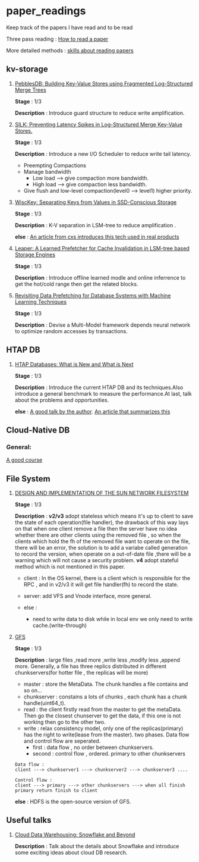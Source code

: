 # paper_readings
Keep track of the papers I have read and to be read

Three pass reading : [How to read a paper](http://svr-sk818-web.cl.cam.ac.uk/keshav/papers/07/paper-reading.pdf)

More detailed methods : [skills about reading papers](https://blog.shunzi.tech/post/paper-read-and-write/)

## kv-storage

1. [PebblesDB: Building Key-Value Stores using Fragmented Log-Structured Merge Trees](https://www.cs.utexas.edu/~vijay/papers/sosp17-pebblesdb.pdf)

    **Stage** : 1/3

    **Description** : Introduce guard structure to reduce write amplification. 

2. [SILK: Preventing Latency Spikes in Log-Structured Merge Key-Value Stores.](https://www.usenix.org/system/files/atc19-balmau.pdf)

    **Stage** : 1/3

    **Description** : Introduce a new I/O Scheduler to reduce write tail latency.

    * Preempting Compactions
    * Manage bandwidth
        * Low load --> give compaction more bandwidth. 
        * High load --> give compaction less bandwidth.
    * Give flush and low-level compaction(level0 --> level1) higher priority.

3. [WiscKey: Separating Keys from Values in SSD-Conscious Storage](https://www.usenix.org/system/files/conference/fast16/fast16-papers-lu.pdf)

    **Stage** : 1/3

    **Description** : K-V separation in LSM-tree to reduce amplification .

    **else** : [An article from cxs introduces this tech used in real products](https://www.skyzh.dev/posts/articles/2021-08-07-lsm-kv-separation-overview/)


4. [Leaper: A Learned Prefetcher for Cache Invalidation in LSM-tree based Storage Engines](https://www.cs.utah.edu/~lifeifei/papers/leaper.pdf)

    **Stage** : 1/3

    **Description** : Introduce offline learned modle and online inferrence to get the hot/cold range then get 
    the related blocks.

5. [Revisiting Data Prefetching for Database Systems with Machine Learning Techniques](https://ieeexplore.ieee.org/document/9458930)

    **Stage** : 1/3

    **Description** : Devise a Multi-Model framework depends neural network to optimize random accesses by transactions.

## HTAP DB

1. [HTAP Databases: What is New and What is Next](https://dl.acm.org/doi/pdf/10.1145/3514221.3522565)

    **Stage** : 1/3

    **Description** : Introduce the current HTAP DB and its techniques.Also introduce a general benchmark to measure the performance.At last, talk about the problems and opportunities.

    **else** : [A good talk by the author](https://www.bilibili.com/video/BV1wG411b7MC?spm_id_from=333.999.0.0&vd_source=df2eedf5daace6347e6a77a465314b50). [An article that summarizes this](https://zhuanlan.zhihu.com/p/559365164)


## Cloud-Native DB

### General:

[A good course](https://www.cs.purdue.edu/homes/csjgwang/CloudNativeDB/)


## File System

1. [DESIGN AND IMPLEMENTATION OF THE SUN NETWORK FILESYSTEM](https://www.cs.ucf.edu/~eurip/papers/sandbergnfs.pdf)

    **Stage** : 1/3

    **Description** : **v2/v3** adopt stateless which means it's up to client to save the state of each operation(file handler), the drawback of this way lays on that when one client remove a file then the server have no idea whether there are other clients using the removed file , so when the clients which hold the fh of the removed file want to operate on the file, there will be an error, the solution is to add a variabe called generation to record the version, when operate on a out-of-date file ,there will be a warning which will not cause a security problem. **v4** adopt stateful method which is not mentioned in this paper.

    * client : In the OS kernel, there is a client which is responsible for the RPC , and in v2/v3 it will get file handler(fh) to record the state.

    * server: add VFS and Vnode interface, more general.

    * else : 
        * need to write data to disk while in local env we only need to write cache.(write-through)

2. [GFS](https://pdos.csail.mit.edu/6.824/papers/gfs.pdf)

    **Stage** : 1/3

    **Description** : large files ,read more ,write less ,modify less ,append more. Generally, a file has three replics distributed in different chunkservers(for hotter file , the replicas will be more)
    
    * master : store the MetaData. The chunk handles a file contains and so on...
    * chunkserver : constains a lots of chunks , each chunk has a chunk handle(uint64_t). 
    * read : the client firstly read from the master to get the metaData. Then go the closest chunserver to get the data, if this one is not working then go to the other two.
    * write : relax consistency model, only one of the replicas(primary) has the right to write(lease from the master). two phases. Data flow and control flow are seperated.
        * first : data flow , no order between chunkservers. 
        * second : control flow , ordered. primary to other chunkservers
    ```
    Data flow :
    client ---> chunkserver1 ---> chunkserver2 ---> chunkserver3 ....

    Control flow : 
    client ---> primary ---> other chunkservers ---> when all finish primary return finish to client

    ```
    
    **else** : HDFS is the open-source version of GFS.


## Useful talks

1. [Cloud Data Warehousing: Snowflake and Beyond](https://www.bilibili.com/video/BV1p54y1p7rY?vd_source=df2eedf5daace6347e6a77a465314b50) 
    
    **Description** : Talk about the details about Snowflake and introduce some exciting ideas about cloud DB research.
